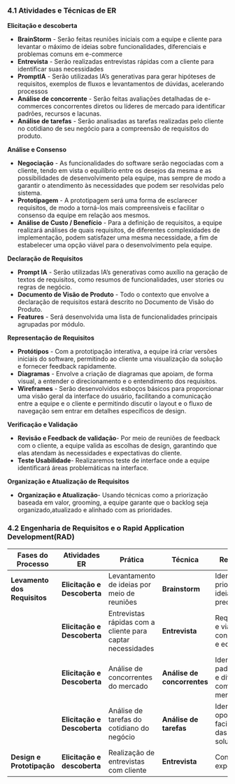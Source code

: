 ### 4.1 Atividades e Técnicas de ER
**Elicitação e descoberta**

* **BrainStorm** - Serão feitas reuniões iniciais com a equipe e cliente para levantar o máximo de ideias sobre funcionalidades, diferenciais e problemas comuns em e-commerce
* **Entrevista** - Serão realizadas entrevistas rápidas com a cliente para identificar suas necessidades
* **PromptIA** - Serão utilizadas IA’s generativas para gerar hipóteses de requisitos, exemplos de fluxos e levantamentos de dúvidas, acelerando processos
* **Análise de concorrente** - Serão feitas avaliações detalhadas de e-commerces concorrentes diretos ou líderes de mercado para identificar padrões, recursos e lacunas.
* **Análise de tarefas** - Serão analisadas as tarefas realizadas pelo cliente no cotidiano de seu negócio para a compreensão de requisitos do produto.

**Análise e Consenso**

* **Negociação** - As funcionalidades do software serão negociadas com a cliente, tendo em vista o equilíbrio entre os desejos da mesma e as possibilidades de desenvolvimento pela equipe, mas sempre de modo a garantir o atendimento às necessidades que podem ser resolvidas pelo sistema.
* **Prototipagem** - A prototipagem será uma forma de esclarecer requisitos, de modo a torná-los mais compreensíveis e facilitar o consenso da equipe em relação aos mesmos.
* **Análise de Custo / Benefício** - Para a definição de requisitos, a equipe realizará análises de quais requisitos, de diferentes complexidades de implementação, podem satisfazer uma mesma necessidade, a fim de estabelecer uma opção viável para o desenvolvimento pela equipe.

**Declaração de Requisitos**

* **Prompt IA** - Serão utilizadas IA’s generativas como auxílio na geração de textos de requisitos, como resumos de funcionalidades, user stories ou regras de negócio.
* **Documento de Visão de Produto** - Todo o contexto que envolve a declaração de requisitos estará descrito no Documento de Visão do Produto.
* **Features** - Será desenvolvida uma lista de funcionalidades principais agrupadas por módulo.

**Representação de Requisitos**

* **Protótipos** - Com a prototipação interativa, a equipe irá criar versões iniciais do software, permitindo ao cliente uma visualização da solução e fornecer feedback rapidamente.  
* **Diagramas** - Envolve a criação de diagramas que apoiam, de forma visual, a entender o direcionamento e o entendimento dos requisitos.
* **Wireframes** - Serão desenvolvidos esboços básicos para proporcionar uma visão geral da interface do usuário, facilitando a comunicação entre a equipe e o cliente e permitindo discutir o layout e o fluxo de navegação sem entrar em detalhes específicos de design.

**Verificação e Validação**

* **Revisão e Feedback de validação**- Por meio de reuniões de feedback com o cliente, a equipe valida as escolhas de design, garantindo que elas atendam às necessidades e expectativas do cliente.
* **Teste Usabilidade**- Realizaremos teste de interface onde a equipe identificará áreas problemáticas na interface.


**Organização e Atualização de Requisitos**

* **Organização e Atualização**-  Usando técnicas como a priorização baseada em valor, grooming, a equipe garante que o backlog seja organizado,atualizado e alinhado com as prioridades.

### 4.2 Engenharia de Requisitos e o Rapid Application Development(RAD)



| **Fases do Processo**           | **Atividades ER**                           | **Prática**                            | **Técnica**                                   | **Resultado Esperado**                                                                                     |
|----------------------------------|---------------------------------------------|-----------------------------------------|-----------------------------------------------|------------------------------------------------------------------------------------------------------------|
| **Levamento dos Requisitos**       | **Elicitação e Descoberta**                     | Levantamento de ideias por meio de reuniões            | **Brainstorm**                                   | Identificação de prioridades, registro de ideias, sugestões e preocupação                                          |
|                                  |  **Elicitação e Descoberta**| Entrevistas rápidas com a cliente para captar necessidades              | **Entrevista**         | Requisitos priorizados e viáveis, com consenso entre cliente e equipe|
|                                  | **Elicitação e Descoberta**                   | Análise de concorrentes do mercado                    | **Análise de concorrentes**                 | Identificação de padrões, boas práticas e diferenciais competitivos do mercado                                                 |
|                 | **Elicitação e Descoberta**                          | Análise de tarefas do cotidiano do negócio          | **Análise de tarefas**       | Identificação de oportunidades de facilitação/organização das tarefas por solução de software                          | 
|  **Design e Prototipação**                  | **Elicitação e descoberta**                    | Realização de entrevistas com cliente                      | **Entrevista**  |  Confirmar e alinhar expectativas                               |                        |                          | **Análise e Consenso**             |